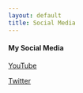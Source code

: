 ```yaml
---
layout: default
title: Social Media
---
```


#### My Social Media

<a href="https://www.youtube.com/channel/UCk_EVGUCzFsBJTizgGM-ArA">YouTube</a>

<a href="https://twitter.com/billygoat891">Twitter</a>
